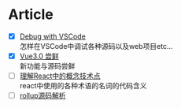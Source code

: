 # Article

- [x] [Debug with VSCode](./learn-debugging-in-vscode.md)<br />怎样在VSCode中调试各种源码以及web项目etc...
- [x] [Vue3.0 尝鲜](./vue3.0.md)<br />新功能与源码尝鲜
- [ ] [理解React中的概念技术点](./learn-react-concept.md)<br />react中使用的各种术语的名词的代码含义
- [ ] [rollup源码解析](./rollup-source-code.md)
